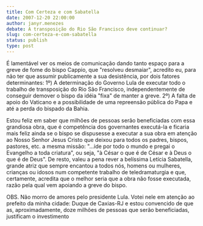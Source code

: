 ```yaml
---
title: Com Certeza e com Sabatella
date: 2007-12-20 22:00:00
author: janyr.menezes
debate: A transposição do Rio São Francisco deve continuar?
slug: com-certeza-e-com-sabatella
status: publish 
type: post
---
```


É lamentável ver os meios de comunicação dando tanto espaço para a greve de fome do bispo Cappio, que "resolveu desmaiar", acredito eu, para não ter que assumir publicamente a sua desistência, por dois fatores determinantes: 1º) A determinação do Governo Lula de executar todo o trabalho de transposição do Rio São Francisco, independentemente de conseguir demover o bispo da idéia "fixa" de manter a greve. 2º) A falta de apoio do Vaticano e a possibilidade de uma repreensão pública do Papa e até a perda do bispado da Bahia.  

Estou feliz em saber que milhões de pessoas serão beneficiadas com essa grandiosa obra, que é competência dos governantes executá-la e ficaria mais feliz ainda se o bispo se dispusesse a executar a sua obra em atenção ao Nosso Senhor Jesus Cristo que deixou para todos os padres, bispos, pastores, etc. a mesma missão: "...ide por todo o mundo e pregai o Evangelho a toda criatura", ou seja, "à César o que é de César e à Deus o que é de Deus". De resto, valeu a pena rever a belíssima Letícia Sabatella, grande atriz que sempre encantou a todos nós, homens ou mulheres, crianças ou idosos num competente trabalho de teledramaturgia e que, certamente, acredita que o melhor seria que a obra não fosse executada, razão pela qual vem apoiando a greve do bispo.  

OBS. Não morro de amores pelo presidente Lula. Votei nele em atenção ao prefeito da minha cidade: Duque de Caxias-RJ e estou convencido de que as, aproximadamente, doze milhões de pessoas que serão beneficiadas, justificam o investimento
